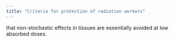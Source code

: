 ```yaml
---
title: "Criteria for protection of radiation workers"
---
```

that non-stochastic effects in tissues are essentially avoided at low absorbed doses.

